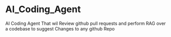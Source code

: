 # AI_Coding_Agent
AI Coding Agent That wil Review github pull requests and perform RAG over a codebase to suggest Changes to any github Repo 
